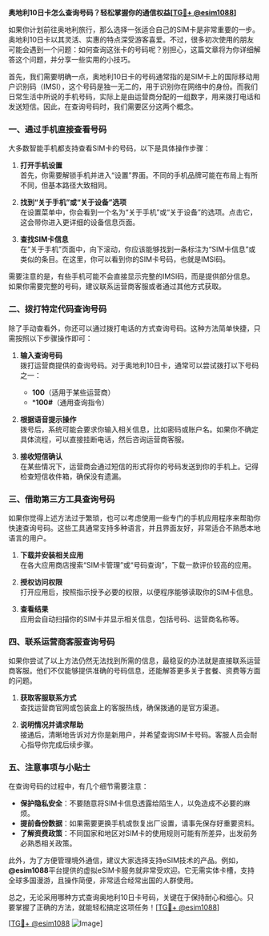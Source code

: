 **奥地利10日卡怎么查询号码？轻松掌握你的通信权益[[TG💪+ @esim1088](https://t.me/s/esim1088)]**

如果你计划前往奥地利旅行，那么选择一张适合自己的SIM卡是非常重要的一步。奥地利10日卡以其灵活、实惠的特点深受游客喜爱。不过，很多初次使用的朋友可能会遇到一个问题：如何查询这张卡的号码呢？别担心，这篇文章将为你详细解答这个问题，并分享一些实用的小技巧。

首先，我们需要明确一点，奥地利10日卡的号码通常指的是SIM卡上的国际移动用户识别码（IMSI），这个号码是独一无二的，用于识别你在网络中的身份。而我们日常生活中所说的手机号码，实际上是由运营商分配的一组数字，用来拨打电话和发送短信。因此，在查询号码时，我们需要区分这两个概念。

### **一、通过手机直接查看号码**

大多数智能手机都支持查看SIM卡的号码，以下是具体操作步骤：

1. **打开手机设置**  
   首先，你需要解锁手机并进入“设置”界面。不同的手机品牌可能在布局上有所不同，但基本路径大致相同。

2. **找到“关于手机”或“关于设备”选项**  
   在设置菜单中，你会看到一个名为“关于手机”或“关于设备”的选项。点击它，这会带你进入更详细的设备信息页面。

3. **查找SIM卡信息**  
   在“关于手机”页面中，向下滚动，你应该能够找到一条标注为“SIM卡信息”或类似的条目。在这里，你可以看到你的SIM卡号码，也就是IMSI码。

需要注意的是，有些手机可能不会直接显示完整的IMSI码，而是提供部分信息。如果你需要完整的号码，建议联系运营商客服或者通过其他方式获取。

### **二、拨打特定代码查询号码**

除了手动查看外，你还可以通过拨打电话的方式查询号码。这种方法简单快捷，只需按照以下步骤操作即可：

1. **输入查询号码**  
   拨打运营商提供的查询号码。对于奥地利10日卡，通常可以尝试拨打以下号码之一：
   - **100**（适用于某些运营商）
   - ***100#**（通用查询指令）

2. **根据语音提示操作**  
   拨号后，系统可能会要求你输入相关信息，比如密码或账户名。如果你不确定具体流程，可以直接挂断电话，然后咨询运营商客服。

3. **接收短信确认**  
   在某些情况下，运营商会通过短信的形式将你的号码发送到你的手机上。记得检查短信收件箱，确保没有遗漏。

### **三、借助第三方工具查询号码**

如果你觉得上述方法过于繁琐，也可以考虑使用一些专门的手机应用程序来帮助你快速查询号码。这些工具通常支持多种语言，并且界面友好，非常适合不熟悉本地语言的用户。

1. **下载并安装相关应用**  
   在各大应用商店搜索“SIM卡管理”或“号码查询”，下载一款评价较高的应用。

2. **授权访问权限**  
   打开应用后，按照指示授予必要的权限，以便程序能够读取你的SIM卡信息。

3. **查看结果**  
   应用会自动扫描你的SIM卡并显示相关信息，包括号码、运营商名称等。

### **四、联系运营商客服查询号码**

如果你尝试了以上方法仍然无法找到所需的信息，最稳妥的办法就是直接联系运营商客服。他们不仅能够提供准确的号码信息，还能解答更多关于套餐、资费等方面的问题。

1. **获取客服联系方式**  
   查找运营商官网或包装盒上的客服热线，确保拨通的是官方渠道。

2. **说明情况并请求帮助**  
   接通后，清晰地告诉对方你是新用户，并希望查询SIM卡号码。客服人员会耐心指导你完成后续步骤。

### **五、注意事项与小贴士**

在查询号码的过程中，有几个细节需要注意：

- **保护隐私安全**：不要随意将SIM卡信息透露给陌生人，以免造成不必要的麻烦。
- **提前备份数据**：如果需要更换手机或恢复出厂设置，请事先保存好重要资料。
- **了解资费政策**：不同国家和地区对SIM卡的使用规则可能有所差异，出发前务必熟悉相关政策。

此外，为了方便管理境外通信，建议大家选择支持eSIM技术的产品。例如，**@esim1088**平台提供的虚拟eSIM卡服务就非常受欢迎。它无需实体卡槽，支持全球多国漫游，且操作简便，非常适合经常出国的人群使用。

总之，无论采用哪种方式查询奥地利10日卡号码，关键在于保持耐心和细心。只要掌握了正确的方法，就能轻松搞定这项任务！[[TG💪+ @esim1088](https://t.me/s/esim1088)]

[[TG💪+ @esim1088](https://t.me/s/esim1088) ![Image](https://i.postimg.cc/4NQfJmqS/Snipaste-2025-05-13-00-14-12.png)]